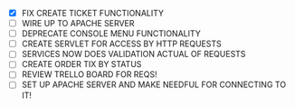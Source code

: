 - [X] FIX CREATE TICKET FUNCTIONALITY
- [ ] WIRE UP TO APACHE SERVER
- [ ] DEPRECATE CONSOLE MENU FUNCTIONALITY
- [ ] CREATE SERVLET FOR ACCESS BY HTTP REQUESTS
- [ ] SERVICES NOW DOES VALIDATION ACTUAL OF REQUESTS
- [ ] CREATE ORDER TIX BY STATUS
- [ ] REVIEW TRELLO BOARD FOR REQS!
- [ ] SET UP APACHE SERVER AND MAKE NEEDFUL FOR CONNECTING TO IT!